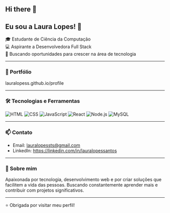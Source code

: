 ## Hi there 👋

## Eu sou a Laura Lopes! 👋

🎓 Estudante de Ciência da Computação  
💻 Aspirante a Desenvolvedora Full Stack    
🚀 Buscando oportunidades para crescer na área de tecnologia  

---

### 💼 Portfólio

lauralopess.github.io/profile

---

### 🛠️ Tecnologias e Ferramentas

![HTML](https://img.shields.io/badge/HTML5-E34F26?style=flat&logo=html5&logoColor=white)
![CSS](https://img.shields.io/badge/CSS3-1572B6?style=flat&logo=css3&logoColor=white)
![JavaScript](https://img.shields.io/badge/JavaScript-F7DF1E?style=flat&logo=javascript&logoColor=black)
![React](https://img.shields.io/badge/React-20232A?style=flat&logo=react&logoColor=61DAFB)
![Node.js](https://img.shields.io/badge/Node.js-43853D?style=flat&logo=node.js&logoColor=white)
![MySQL](https://img.shields.io/badge/MySQL-005C84?style=flat&logo=mysql&logoColor=white)

---

### 📫 Contato

- Email: lauralopessts@gmail.com  
- LinkedIn: https://linkedin.com/in/lauralopessantos

---

### 📝 Sobre mim

Apaixonada por tecnologia, desenvolvimento web e por criar soluções que facilitem a vida das pessoas. Buscando constantemente aprender mais e contribuir com projetos significativos.

---

⭐ Obrigada por visitar meu perfil!
